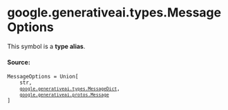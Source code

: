 <div itemscope itemtype="http://developers.google.com/ReferenceObject">
<meta itemprop="name" content="google.generativeai.types.MessageOptions" />
<meta itemprop="path" content="Stable" />
</div>

# google.generativeai.types.MessageOptions

<!-- Insert buttons and diff -->
This symbol is a **type alias**.



#### Source:

<pre class="devsite-click-to-copy prettyprint lang-py tfo-signature-link">
<code>MessageOptions = Union[
    str,
    <a href="../../../google/generativeai/types/MessageDict.md"><code>google.generativeai.types.MessageDict</code></a>,
    <a href="../../../google/generativeai/protos/Message.md"><code>google.generativeai.protos.Message</code></a>
]
</code></pre>



<!-- Placeholder for "Used in" -->

